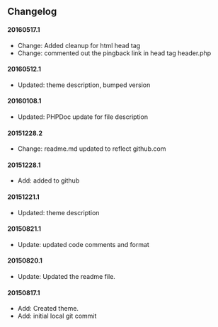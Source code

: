 ## Changelog

#### 20160517.1
* Change: Added cleanup for html head tag
* Change: commented out the pingback link in head tag header.php

#### 20160512.1
* Updated: theme description, bumped version

#### 20160108.1
* Updated: PHPDoc update for file description

#### 20151228.2
* Change: readme.md updated to reflect github.com

#### 20151228.1
* Add: added to github

#### 20151221.1
* Updated: theme description

#### 20150821.1
* Update: updated code comments and format

#### 20150820.1
* Update: Updated the readme file.

#### 20150817.1
* Add: Created theme.
* Add: initial local git commit
